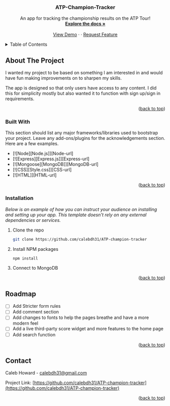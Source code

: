
<a name="readme-top"></a>


<br />
<div align="center">

  <h3 align="center">ATP-Champion-Tracker</h3>

  <p align="center">
    An app for tracking the championship results on the ATP Tour!
    <br />
    <a href="https://github.com/calebdh31/ATP-champion-tracker"><strong>Explore the docs »</strong></a>
    <br />
    <br />
    <a href="https://github.com/calebdh31/ATP-champion-tracker">View Demo</a>
    ·
    ·
    <a href="https://github.com/calebdh31/ATP-champion-tracker">Request Feature</a>
  </p>
</div>



<details>
  <summary>Table of Contents</summary>
  <ol>
    <li>
      <a href="#about-the-project">About The Project</a>
      <ul>
        <li><a href="#built-with">Built With</a></li>
      </ul>
    </li>
    <li>
      <a href="#getting-started">Getting Started</a>
      <ul>
        <li><a href="#prerequisites">Prerequisites</a></li>
        <li><a href="#installation">Installation</a></li>
      </ul>
    </li>
    <li><a href="#usage">Usage</a></li>
    <li><a href="#roadmap">Roadmap</a></li>
    <li><a href="#contributing">Contributing</a></li>
    <li><a href="#license">License</a></li>
    <li><a href="#contact">Contact</a></li>
    <li><a href="#acknowledgments">Acknowledgments</a></li>
  </ol>
</details>




## About The Project

[ATP-Champion-Tracker-Screenshot]: [https://link-to-your-image.png](https://imgur.com/8vwUZFd)

I wanted my project to be based on something I am interested in and would have fun making improvements on to sharpen my skills. 

The app is designed so that only users have access to any content. I did this for simplicity mostly but also wanted it to function with sign up/sign in requirements.


<p align="right">(<a href="#readme-top">back to top</a>)</p>



### Built With

This section should list any major frameworks/libraries used to bootstrap your project. Leave any add-ons/plugins for the acknowledgements section. Here are a few examples.

* [![Node][Node.js]][Node-url]
* [![Express][Express.js]][Express-url]
* [![Mongoose][MongoDB]][MongoDB-url]
* [![CSS][Style.css]][CSS-url]
* [![HTML]][HTML-url]


<p align="right">(<a href="#readme-top">back to top</a>)</p>

### Installation

_Below is an example of how you can instruct your audience on installing and setting up your app. This template doesn't rely on any external dependencies or services._

1. Clone the repo
   ```sh
   git clone https://github.com/calebdh31/ATP-champion-tracker
   ```
2. Install NPM packages
   ```sh
   npm install
   ```
3. Connect to MongoDB 

<p align="right">(<a href="#readme-top">back to top</a>)</p>

## Roadmap

- [ ] Add Stricter form rules
- [ ] Add comment section
- [ ] Add changes to fonts to help the pages breathe and have a more modern feel
- [ ] Add a live third-party score widget and more features to the home page 
- [ ] Add search function

<p align="right">(<a href="#readme-top">back to top</a>)</p>


## Contact

Caleb Howard - calebdh31@gmail.com

Project Link: [https://github.com/calebdh31/ATP-champion-tracker](https://github.com/calebdh31/ATP-champion-tracker)

<p align="right">(<a href="#readme-top">back to top</a>)</p>
